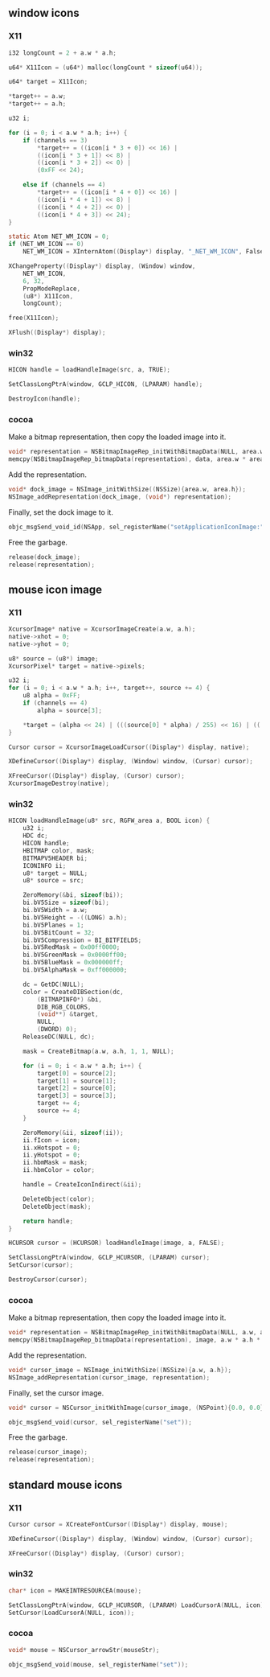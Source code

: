 
## window icons 

### X11
```c
i32 longCount = 2 + a.w * a.h;

u64* X11Icon = (u64*) malloc(longCount * sizeof(u64));

u64* target = X11Icon;

*target++ = a.w;
*target++ = a.h;
```

```c
u32 i;

for (i = 0; i < a.w * a.h; i++) {
    if (channels == 3)
        *target++ = ((icon[i * 3 + 0]) << 16) |
        ((icon[i * 3 + 1]) << 8) |
        ((icon[i * 3 + 2]) << 0) |
        (0xFF << 24);

    else if (channels == 4)
        *target++ = ((icon[i * 4 + 0]) << 16) |
        ((icon[i * 4 + 1]) << 8) |
        ((icon[i * 4 + 2]) << 0) |
        ((icon[i * 4 + 3]) << 24);
}
```

```c
static Atom NET_WM_ICON = 0;
if (NET_WM_ICON == 0)
    NET_WM_ICON = XInternAtom((Display*) display, "_NET_WM_ICON", False);

XChangeProperty((Display*) display, (Window) window,
    NET_WM_ICON,
    6, 32,
    PropModeReplace,
    (u8*) X11Icon,
    longCount);
```

```c
free(X11Icon);

XFlush((Display*) display);
```

### win32

```c
HICON handle = loadHandleImage(src, a, TRUE);
```

```c
SetClassLongPtrA(window, GCLP_HICON, (LPARAM) handle);
```

```c
DestroyIcon(handle);
```

### cocoa

Make a bitmap representation, then copy the loaded image into it.
```c
void* representation = NSBitmapImageRep_initWithBitmapData(NULL, area.w, area.h, 8, channels, (channels == 4), false, "NSCalibratedRGBColorSpace", 1 << 1, area.w * channels, 8 * channels);
memcpy(NSBitmapImageRep_bitmapData(representation), data, area.w * area.h * channels);
```

Add the representation.
```c
void* dock_image = NSImage_initWithSize((NSSize){area.w, area.h});
NSImage_addRepresentation(dock_image, (void*) representation);
```

Finally, set the dock image to it.

```c
objc_msgSend_void_id(NSApp, sel_registerName("setApplicationIconImage:"), dock_image);
```

Free the garbage.
```c
release(dock_image);
release(representation);
```



## mouse icon image

### X11
```c
XcursorImage* native = XcursorImageCreate(a.w, a.h);
native->xhot = 0;
native->yhot = 0;
```

```c
u8* source = (u8*) image;
XcursorPixel* target = native->pixels;
```

```c
u32 i;
for (i = 0; i < a.w * a.h; i++, target++, source += 4) {
    u8 alpha = 0xFF;
    if (channels == 4)
        alpha = source[3];

    *target = (alpha << 24) | (((source[0] * alpha) / 255) << 16) | (((source[1] * alpha) / 255) << 8) | (((source[2] * alpha) / 255) << 0);
}
```

```c
Cursor cursor = XcursorImageLoadCursor((Display*) display, native);
```

```c
XDefineCursor((Display*) display, (Window) window, (Cursor) cursor);
```

```c
XFreeCursor((Display*) display, (Cursor) cursor);
XcursorImageDestroy(native);
```

### win32

```c
HICON loadHandleImage(u8* src, RGFW_area a, BOOL icon) {
    u32 i;
    HDC dc;
    HICON handle;
    HBITMAP color, mask;
    BITMAPV5HEADER bi;
    ICONINFO ii;
    u8* target = NULL;
    u8* source = src;

    ZeroMemory(&bi, sizeof(bi));
    bi.bV5Size = sizeof(bi);
    bi.bV5Width = a.w;
    bi.bV5Height = -((LONG) a.h);
    bi.bV5Planes = 1;
    bi.bV5BitCount = 32;
    bi.bV5Compression = BI_BITFIELDS;
    bi.bV5RedMask = 0x00ff0000;
    bi.bV5GreenMask = 0x0000ff00;
    bi.bV5BlueMask = 0x000000ff;
    bi.bV5AlphaMask = 0xff000000;
```

```c
    dc = GetDC(NULL);
    color = CreateDIBSection(dc,
        (BITMAPINFO*) &bi,
        DIB_RGB_COLORS,
        (void**) &target,
        NULL,
        (DWORD) 0);
    ReleaseDC(NULL, dc);
```

```c
    mask = CreateBitmap(a.w, a.h, 1, 1, NULL);
```

```c
    for (i = 0; i < a.w * a.h; i++) {
        target[0] = source[2];
        target[1] = source[1];
        target[2] = source[0];
        target[3] = source[3];
        target += 4;
        source += 4;
    }
```

```c
    ZeroMemory(&ii, sizeof(ii));
    ii.fIcon = icon;
    ii.xHotspot = 0;
    ii.yHotspot = 0;
    ii.hbmMask = mask;
    ii.hbmColor = color;
```

```c
    handle = CreateIconIndirect(&ii);
```

```c
    DeleteObject(color);
    DeleteObject(mask);

    return handle;
}
```

```c
HCURSOR cursor = (HCURSOR) loadHandleImage(image, a, FALSE);
```

```c
SetClassLongPtrA(window, GCLP_HCURSOR, (LPARAM) cursor);
SetCursor(cursor);
```

```c
DestroyCursor(cursor);
```

### cocoa

Make a bitmap representation, then copy the loaded image into it.
```c
void* representation = NSBitmapImageRep_initWithBitmapData(NULL, a.w, a.h, 8, channels, (channels == 4), false, "NSCalibratedRGBColorSpace", 1 << 1, a.w * channels, 8 * channels);
memcpy(NSBitmapImageRep_bitmapData(representation), image, a.w * a.h * channels);
```

Add the representation.
```c
void* cursor_image = NSImage_initWithSize((NSSize){a.w, a.h});
NSImage_addRepresentation(cursor_image, representation);
```

Finally, set the cursor image.

```c
void* cursor = NSCursor_initWithImage(cursor_image, (NSPoint){0.0, 0.0});

objc_msgSend_void(cursor, sel_registerName("set"));
```

Free the garbage.

```c
release(cursor_image);
release(representation);
```

## standard mouse icons
### X11
```c
Cursor cursor = XCreateFontCursor((Display*) display, mouse);
```

```c
XDefineCursor((Display*) display, (Window) window, (Cursor) cursor);
```

```c
XFreeCursor((Display*) display, (Cursor) cursor);
```

### win32

```c
char* icon = MAKEINTRESOURCEA(mouse);
```

```c
SetClassLongPtrA(window, GCLP_HCURSOR, (LPARAM) LoadCursorA(NULL, icon));
SetCursor(LoadCursorA(NULL, icon));
```

### cocoa

```c
void* mouse = NSCursor_arrowStr(mouseStr);
```

```c
objc_msgSend_void(mouse, sel_registerName("set"));
```	
